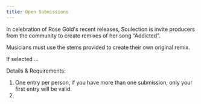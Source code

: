 ```yaml
---
title: Open Submissions
---
```

In celebration of Rose Gold's recent releases, Soulection is invite producers from the community to create remixes of her song “Addicted”.

Musicians must use the stems provided to create their own original remix.

If selected ...

Details & Requirements:
1. One entry per person, if you have more than one submission, only your first entry will be valid.
2. 